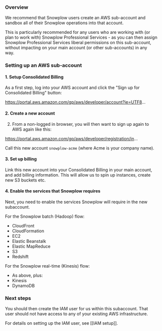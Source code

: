 ### Overview

We recommend that Snowplow users create an AWS sub-account and sandbox all of their Snowplow operations into that account. 

This is particularly recommended for any users who are working with (or plan to work with) Snowplow Professional Services - as you can then assign Snowplow Professional Services liberal permissions on this sub-account, without impacting on your main account (or other sub-accounts) in any way.

### Setting up an AWS sub-account

#### 1. Setup Consolidated Billing

As a first step, log into your AWS account and click the "Sign up for Consolidated Billing" button:

https://portal.aws.amazon.com/gp/aws/developer/account?ie=UTF8...

#### 2. Create a new account

2. From a non-logged in browser, you will then want to sign up again to AWS again like this:

https://portal.aws.amazon.com/gp/aws/developer/registration/in...

Call this new account `snowplow-acme` (where Acme is your company name).

#### 3. Set up billing

Link this new account into your Consolidated Billing in your main account, and add billing information. This will allow us to spin up instances, create new S3 buckets etc.

#### 4. Enable the services that Snowplow requires

Next, you need to enable the services Snowplow will require in the new subaccount.

For the Snowplow batch (Hadoop) flow:

* CloudFront
* CloudFormation
* EC2
* Elastic Beanstalk
* Elastic MapReduce
* S3
* Redshift

For the Snowplow real-time (Kinesis) flow:

* As above, plus:
* Kinesis
* DynamoDB

### Next steps

You should then create the IAM user for us within this subaccount. That user should not have access to any of your existing AWS infrastructure.

For details on setting up the IAM user, see [[IAM setup]].
